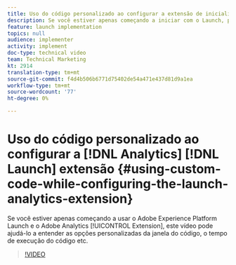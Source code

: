 ```yaml
---
title: Uso do código personalizado ao configurar a extensão de inicialização do Analytics
description: Se você estiver apenas começando a iniciar com o Launch, pelo Adobe e a extensão do Adobe Analytics, este vídeo pode ajudá-lo a entender as opções personalizadas da janela do código, o tempo de execução do código etc.
feature: launch implementation
topics: null
audience: implementer
activity: implement
doc-type: technical video
team: Technical Marketing
kt: 2914
translation-type: tm+mt
source-git-commit: f4d4b506b6771d75402de54a471e437d81d9a1ea
workflow-type: tm+mt
source-wordcount: '77'
ht-degree: 0%

---
```



# Uso do código personalizado ao configurar a [!DNL Analytics] [!DNL Launch] extensão {#using-custom-code-while-configuring-the-launch-analytics-extension}

Se você estiver apenas começando a usar o Adobe Experience Platform Launch e o Adobe Analytics [!UICONTROL Extension], este vídeo pode ajudá-lo a entender as opções personalizadas da janela do código, o tempo de execução do código etc.

>[!VIDEO](https://video.tv.adobe.com/v/27272/?quality=9)

